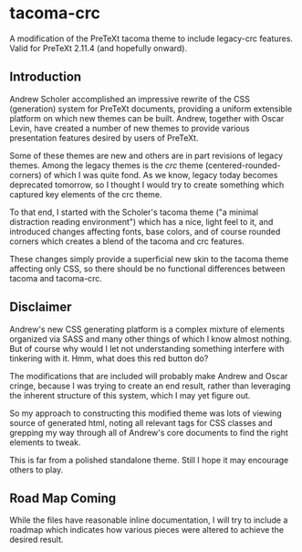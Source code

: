 # tacoma-crc

A modification of the PreTeXt tacoma theme to include legacy-crc features.
Valid for PreTeXt 2.11.4 (and hopefully onward).

## Introduction

Andrew Scholer accomplished an impressive rewrite of the CSS (generation) system for PreTeXt
documents, providing a uniform extensible platform on which new themes can be
built. Andrew, together with Oscar Levin, have created a number of new
themes to provide various presentation features desired by users of PreTeXt.

Some of these themes are new and others are in part revisions of legacy
themes. Among the legacy themes is the _crc_ theme (centered-rounded-corners) of
which I was quite fond. As we know, legacy today becomes deprecated tomorrow,
so I thought I would try to create something which captured key elements of the
crc theme.

To that end, I started with the Scholer's tacoma theme ("a minimal distraction
reading environment") which has a nice, light feel to it, and introduced changes
affecting fonts, base colors, and of course rounded corners which creates a
blend of the tacoma and crc features.

These changes simply provide a superficial new skin to the tacoma theme
affecting only CSS, so there should be no functional differences between tacoma
and tacoma-crc.

## Disclaimer

Andrew's new CSS generating platform is a complex mixture of elements organized
via SASS and many other things of which I know almost nothing. But of course why
would I let not understanding something interfere with tinkering with it. Hmm,
what does this red button do?

The modifications that are included will probably make Andrew and Oscar cringe,
because I was trying to create an end result, rather than leveraging the inherent
structure of this system, which I may yet figure out.

So my approach to constructing this modified theme was lots of viewing source of
generated html, noting all relevant tags for CSS classes and grepping my way
through all of Andrew's core documents to find the right elements to tweak.

This is far from a polished standalone theme. Still I hope it may encourage
others to play.

## Road Map Coming

While the files have reasonable inline documentation, I will try to include a
roadmap which indicates how various pieces were altered to achieve the desired
result.
